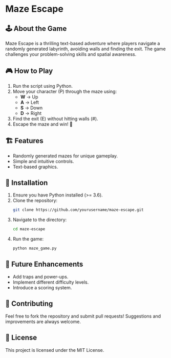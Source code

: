 # Maze Escape

## 🕹️ About the Game
Maze Escape is a thrilling text-based adventure where players navigate a randomly generated labyrinth, avoiding walls and finding the exit. The game challenges your problem-solving skills and spatial awareness.

## 🎮 How to Play
1. Run the script using Python.
2. Move your character (P) through the maze using:
   - **W** → Up
   - **A** → Left
   - **S** → Down
   - **D** → Right
3. Find the exit (E) without hitting walls (#).
4. Escape the maze and win! 🎉
 
## 🏗️ Features
- Randomly generated mazes for unique gameplay.
- Simple and intuitive controls.
- Text-based graphics. 
 
## 🚀 Installation 
1. Ensure you have Python installed (>= 3.6).
2. Clone the repository: 
   ```sh
   git clone https://github.com/yourusername/maze-escape.git
   ```
3. Navigate to the directory:
   ```sh
   cd maze-escape
   ```
4. Run the game:
   ```sh
   python maze_game.py
   ```

## 📌 Future Enhancements
- Add traps and power-ups.
- Implement different difficulty levels.
- Introduce a scoring system.

## 🤝 Contributing
Feel free to fork the repository and submit pull requests! Suggestions and improvements are always welcome.

## 📜 License
This project is licensed under the MIT License.
